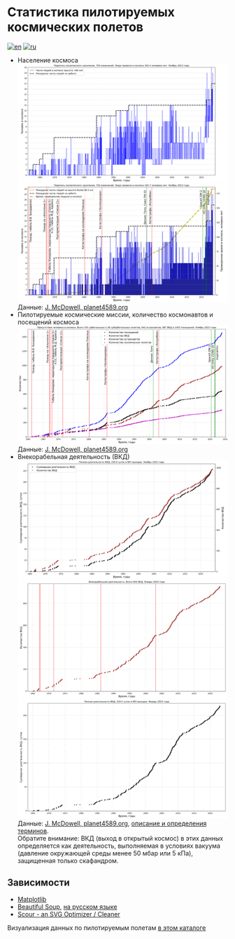 # Статистика пилотируемых космических полетов

[![en](https://img.shields.io/badge/lang-en-red.svg)](README.md)
[![ru](https://img.shields.io/badge/lang-ru-green.svg)](README-ru.md)

* Население космоса
![Население космоса](../../../plots/manned/spacepop-steps-ru.png "Население космоса")
![Время, проведенное людьми в космосе](../../../plots/manned/spacepop-spent-steps-filled-ru.png "Время, проведенное людьми в космосе")
Данные: [J. McDowell, planet4589.org](https://planet4589.org/space/astro/web/pop.html)
* Пилотируемые космические миссии, количество космонавтов и посещений космоса
![Присутствие человека в космосе](../../../plots/manned/mannedflights-astronauts-rides-evas-ru.png "Присутствие человека в космосе")
Данные: [J. McDowell, planet4589.org](https://planet4589.org/space/astro/web/)
* Внекорабельная деятельность (ВКД)
![Количество выходов в открытый космос и полное время внекорабельной деятельности (ВКД)](../../../plots/manned/evas-total-time-counts-ru.png "Количество выходов в открытый космос и полное время внекорабельной деятельности (ВКД)")
![Количество выходов в открытый космос (ВКД)](../../../plots/manned/evas-total-counts.svg "Количество выходов в открытый космос (ВКД)")
![Суммарное время всех выходов в открытый космос (внекорабельной деятельности, ВКД)](../../../plots/manned/evas-total-time.svg "Суммарное время всех выходов в открытый космос (внекорабельной деятельности, ВКД)")
Данные: [J. McDowell, planet4589.org](https://planet4589.org/space/astro/web/),
[описание и определения терминов](https://planet4589.org/space/astro/web/evas.html).  
Обратите внимание: ВКД (выход в открытый космос) в этих данных определяется как деятельность, выполняемая в условиях вакуума (давление окружающей среды менее 50 мбар или 5 кПа), защищенная только скафандром.

## Зависимости

* [Matplotlib](https://matplotlib.org/)
* [Beautiful Soup](https://www.crummy.com/software/BeautifulSoup/bs4/doc/), [на русском языке](https://www.crummy.com/software/BeautifulSoup/bs4/doc.ru/)
* [Scour - an SVG Optimizer / Cleaner](https://github.com/scour-project/scour)

Визуализация данных по пилотируемым полетам [в этом каталоге](../../src/astrodata/manned/)
